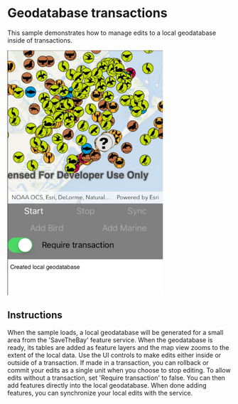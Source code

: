 # Geodatabase transactions

This sample demonstrates how to manage edits to a local geodatabase inside of transactions.

<img src="GeodatabaseTransactions.jpg" width="350"/>

## Instructions

When the sample loads, a local geodatabase will be generated for a small area from the 'SaveTheBay' feature service. When the geodatabase is ready, its tables are added as feature layers and the map view zooms to the extent of the local data. Use the UI controls to make edits either inside or outside of a transaction. If made in a transaction, you can rollback or commit your edits as a single unit when you choose to stop editing. To allow edits without a transaction, set 'Require transaction' to false. You can then add features directly into the local geodatabase. When done adding features, you can synchronize your local edits with the service.
